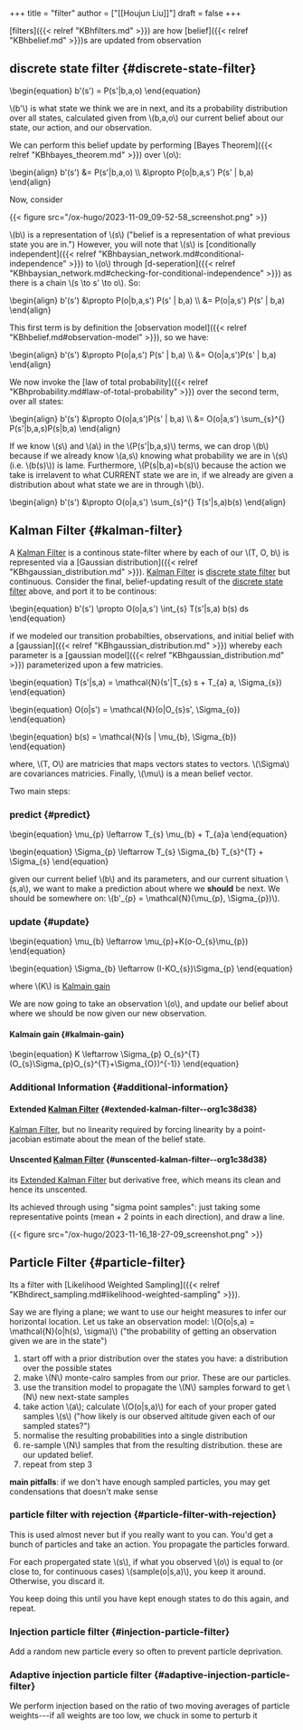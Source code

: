 +++
title = "filter"
author = ["[[Houjun Liu]]"]
draft = false
+++

[filters]({{< relref "KBhfilters.md" >}}) are how [belief]({{< relref "KBhbelief.md" >}})s are updated from observation


## discrete state filter {#discrete-state-filter}

\begin{equation}
b'(s') = P(s'|b,a,o)
\end{equation}

\\(b'\\) is what state we think we are in next, and its a probability distribution over all states, calculated given from \\(b,a,o\\) our current belief about our state, our action, and our observation.

We can perform this belief update by performing [Bayes Theorem]({{< relref "KBhbayes_theorem.md" >}}) over \\(o\\):

\begin{align}
b'(s') &= P(s'|b,a,o)  \\\\
&\propto P(o|b,a,s') P(s' | b,a)
\end{align}

Now, consider

{{< figure src="/ox-hugo/2023-11-09_09-52-58_screenshot.png" >}}

\\(b\\) is a representation of \\(s\\) ("belief is a representation of what previous state you are in.") However, you will note that \\(s\\) is [conditionally independent]({{< relref "KBhbaysian_network.md#conditional-independence" >}}) to \\(o\\) through [d-seperation]({{< relref "KBhbaysian_network.md#checking-for-conditional-independence" >}}) as there is a chain \\(s \to s' \to o\\). So:

\begin{align}
b'(s') &\propto P(o|b,a,s') P(s' | b,a)  \\\\
&= P(o|a,s') P(s' | b,a)
\end{align}

This first term is by definition the [observation model]({{< relref "KBhbelief.md#observation-model" >}}), so we have:

\begin{align}
b'(s') &\propto P(o|a,s') P(s' | b,a)   \\\\
&= O(o|a,s')P(s' | b,a)
\end{align}

We now invoke the [law of total probability]({{< relref "KBhprobability.md#law-of-total-probability" >}}) over the second term, over all states:

\begin{align}
b'(s') &\propto O(o|a,s')P(s' | b,a)  \\\\
&= O(o|a,s') \sum\_{s}^{} P(s'|b,a,s)P(s|b,a)
\end{align}

If we know \\(s\\) and \\(a\\) in the \\(P(s'|b,a,s)\\) terms, we can drop \\(b\\) because if we already know \\(a,s\\) knowing what probability we are in \\(s\\) (i.e. \\(b(s)\\)) is lame. Furthermore, \\(P(s|b,a)=b(s)\\) because the action we take is irrelavent to what CURRENT state we are in, if we already are given a distribution about what state we are in through \\(b\\).

\begin{align}
b'(s') &\propto O(o|a,s') \sum\_{s}^{} T(s'|s,a)b(s)
\end{align}


## Kalman Filter {#kalman-filter}

A [Kalman Filter](#kalman-filter) is a continous state-filter where by each of our \\(T, O, b\\) is represented via a [Gaussian distribution]({{< relref "KBhgaussian_distribution.md" >}}). [Kalman Filter](#kalman-filter) is [discrete state filter](#discrete-state-filter) but continuous. Consider the final, belief-updating result of the [discrete state filter](#discrete-state-filter) above, and port it to be continous:

\begin{equation}
b'(s') \propto O(o|a,s') \int\_{s} T(s'|s,a) b(s) ds
\end{equation}

if we modeled our transition probabilties, observations, and initial belief with a [gaussian]({{< relref "KBhgaussian_distribution.md" >}}) whereby each parameter is a [gaussian model]({{< relref "KBhgaussian_distribution.md" >}}) parameterized upon a few matricies.

\begin{equation}
T(s'|s,a) = \mathcal{N}(s'|T\_{s} s + T\_{a} a, \Sigma\_{s})
\end{equation}

\begin{equation}
O(o|s') = \mathcal{N}(o|O\_{s}s', \Sigma\_{o})
\end{equation}

\begin{equation}
b(s) = \mathcal{N}(s | \mu\_{b}, \Sigma\_{b})
\end{equation}

where, \\(T, O\\) are matricies that maps vectors states to vectors. \\(\Sigma\\) are covariances matricies. Finally, \\(\mu\\) is a mean belief vector.

Two main steps:


### predict {#predict}

\begin{equation}
\mu\_{p} \leftarrow T\_{s} \mu\_{b} + T\_{a}a
\end{equation}

\begin{equation}
\Sigma\_{p} \leftarrow T\_{s} \Sigma\_{b} T\_{s}^{T} + \Sigma\_{s}
\end{equation}

given our current belief \\(b\\) and its parameters, and our current situation \\(s,a\\), we want to make a prediction about where we **should** be next. We should be somewhere on: \\(b'\_{p} = \mathcal{N}(\mu\_{p}, \Sigma\_{p})\\).


### update {#update}

\begin{equation}
\mu\_{b} \leftarrow \mu\_{p}+K(o-O\_{s}\mu\_{p})
\end{equation}

\begin{equation}
\Sigma\_{b} \leftarrow (I-KO\_{s})\Sigma\_{p}
\end{equation}

where \\(K\\) is [Kalmain gain](#kalmain-gain)

We are now going to take an observation \\(o\\), and update our belief about where we should be now given our new observation.


#### Kalmain gain {#kalmain-gain}

\begin{equation}
K \leftarrow \Sigma\_{p} O\_{s}^{T} (O\_{s}\Sigma\_{p}O\_{s}^{T}+\Sigma\_{O})^{-1}}
\end{equation}


### Additional Information {#additional-information}


#### Extended [Kalman Filter](#kalman-filter) {#extended-kalman-filter--org1c38d38}

[Kalman Filter](#kalman-filter), but no linearity required by forcing linearity by a point-jacobian estimate about the mean of the belief state.


#### Unscented [Kalman Filter](#kalman-filter) {#unscented-kalman-filter--org1c38d38}

its [Extended Kalman Filter](#extended-kalman-filter--org1c38d38) but derivative free, which means its clean and hence its unscented.

Its achieved through using "sigma point samples": just taking some representative points (mean + 2 points in each direction), and draw a line.

{{< figure src="/ox-hugo/2023-11-16_18-27-09_screenshot.png" >}}


## Particle Filter {#particle-filter}

Its a filter with [Likelihood Weighted Sampling]({{< relref "KBhdirect_sampling.md#likelihood-weighted-sampling" >}}).

Say we are flying a plane; we want to use our height measures to infer our horizontal location. Let us take an observation model: \\(O(o|s,a) = \mathcal{N}(o|h(s), \sigma)\\) ("the probability of getting an observation given we are in the state")

1.  start off with a prior distribution over the states you have: a distribution over the possible states
2.  make \\(N\\) monte-calro samples from our prior. These are our particles.
3.  use the transition model to propagate the \\(N\\) samples forward to get \\(N\\) new next-state samples
4.  take action \\(a\\); calculate \\(O(o|s,a)\\) for each of your proper gated samples \\(s\\) ("how likely is our observed altitude given each of our sampled states?")
5.  normalise the resulting probabilities into a single distribution
6.  re-sample \\(N\\) samples that from the resulting distribution. these are our updated belief.
7.  repeat from step 3

****main pitfalls****: if we don't have enough sampled particles, you may get condensations that doesn't make sense


### particle filter with rejection {#particle-filter-with-rejection}

This is used almost never but if you really want to you can. You'd get a bunch of particles and take an action. You propagate the particles forward.

For each propergated state \\(s\\), if what you observed \\(o\\) is equal to (or close to, for continuous cases) \\(sample(o|s,a)\\), you keep it around. Otherwise, you discard it.

You keep doing this until you have kept enough states to do this again, and repeat.


### Injection particle filter {#injection-particle-filter}

Add a random new particle every so often to prevent particle deprivation.


### Adaptive injection particle filter {#adaptive-injection-particle-filter}

We perform injection based on the ratio of two moving averages of particle weights---if all weights are too low, we chuck in some to perturb it
